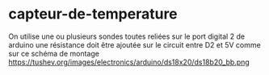 # capteur-de-temperature
On utilise une ou plusieurs sondes toutes reliées sur le port digital 2 de arduino
une résistance doit être ajoutée sur le circuit entre D2 et 5V
comme sur ce schéma de montage https://tushev.org/images/electronics/arduino/ds18x20/ds18b20_bb.png
